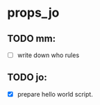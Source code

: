 # props_jo


## TODO mm:
- [ ] write down who rules

## TODO jo:
- [x] prepare hello world script.

